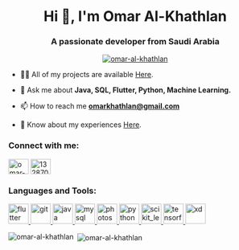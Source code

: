 <h1 align="center">Hi 👋, I'm Omar Al-Khathlan</h1>
<h3 align="center">A passionate developer from Saudi Arabia</h3>

<p align="middle"> <a href="https://github.com/ryo-ma/github-profile-trophy"><img src="https://github-profile-trophy.vercel.app/?username=omar-al-khathlan" alt="omar-al-khathlan" /></a> </p>

- 👨‍💻 All of my projects are available [Here](https://github.com/Omar-Al-Khathlan?tab=repositories).

- 💬 Ask me about **Java, SQL, Flutter, Python, Machine Learning.**

- 📫 How to reach me **omarkhathlan@gmail.com**

- 📄 Know about my experiences [Here](https://www.linkedin.com/in/omar-al-khathlan/).

<h3 align="left">Connect with me:</h3>
<p align="left">
<a href="https://linkedin.com/in/omar-al-khathlan" target="blank"><img align="center" src="https://cdn.jsdelivr.net/npm/simple-icons@3.0.1/icons/linkedin.svg" alt="omar-al-khathlan" height="30" width="40" /></a>
<a href="https://stackoverflow.com/users/13287040" target="blank"><img align="center" src="https://cdn.jsdelivr.net/npm/simple-icons@3.0.1/icons/stackoverflow.svg" alt="13287040" height="30" width="40" /></a>
</p>

<h3 align="left">Languages and Tools:</h3>
<p align="left"> <a href="https://flutter.dev" target="_blank"> <img src="https://www.vectorlogo.zone/logos/flutterio/flutterio-icon.svg" alt="flutter" width="40" height="40"/> </a> <a href="https://git-scm.com/" target="_blank"> <img src="https://www.vectorlogo.zone/logos/git-scm/git-scm-icon.svg" alt="git" width="40" height="40"/> </a> <a href="https://www.java.com" target="_blank"> <img src="https://devicons.github.io/devicon/devicon.git/icons/java/java-original-wordmark.svg" alt="java" width="40" height="40"/> </a> <a href="https://www.mysql.com/" target="_blank"> <img src="https://devicons.github.io/devicon/devicon.git/icons/mysql/mysql-original-wordmark.svg" alt="mysql" width="40" height="40"/> </a> <a href="https://www.photoshop.com/en" target="_blank"> <img src="https://devicons.github.io/devicon/devicon.git/icons/photoshop/photoshop-plain.svg" alt="photoshop" width="40" height="40"/> </a> <a href="https://www.python.org" target="_blank"> <img src="https://devicons.github.io/devicon/devicon.git/icons/python/python-original.svg" alt="python" width="40" height="40"/> </a> <a href="https://scikit-learn.org/" target="_blank"> <img src="https://upload.wikimedia.org/wikipedia/commons/0/05/Scikit_learn_logo_small.svg" alt="scikit_learn" width="40" height="40"/> </a> <a href="https://www.tensorflow.org" target="_blank"> <img src="https://www.vectorlogo.zone/logos/tensorflow/tensorflow-icon.svg" alt="tensorflow" width="40" height="40"/> </a> <a href="https://www.adobe.com/products/xd.html" target="_blank"> <img src="https://cdn.worldvectorlogo.com/logos/adobe-xd.svg" alt="xd" width="40" height="40"/> </a> </p>

<p><img align="left" src="https://github-readme-stats.vercel.app/api/top-langs?username=omar-al-khathlan&show_icons=true&locale=en&layout=compact" alt="omar-al-khathlan" /></p><p>&nbsp;<img align="center" src="https://github-readme-stats.vercel.app/api?username=omar-al-khathlan&show_icons=true&locale=en" alt="omar-al-khathlan" /></p>

